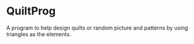 # QuiltProg
A program to help design quilts or random picture and patterns by using triangles as the elements.

